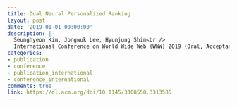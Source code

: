 ```yaml
---
title: Dual Neural Personalized Ranking
layout: post
date: '2019-01-01 00:00:00'
description: |-
  Seunghyeon Kim, Jongwuk Lee, Hyunjung Shim<br />
  International Conference on World Wide Web (WWW) 2019 (Oral, Acceptance Rate: 18%, 225/1247)
categories:
- publication
- conference
- publication_international
- conference_international
comments: true
link: https://dl.acm.org/doi/10.1145/3308558.3313585
---
```



